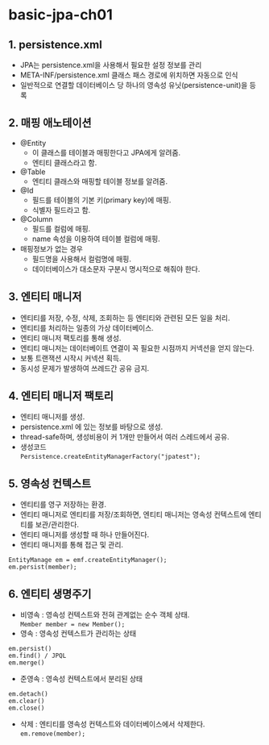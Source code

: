 # basic-jpa-ch01

## 1. persistence.xml
- JPA는 persistence.xml을 사용해서 필요한 설정 정보를 관리
- META-INF/persistence.xml 클래스 패스 경로에 위치하면 자동으로 인식
- 일반적으로 연결할 데이터베이스 당 하나의 영속성 유닛(persistence-unit)을 등록

## 2. 매핑 애노테이션
- @Entity
  - 이 클래스를 테이블과 매핑한다고 JPA에게 알려줌.
  - 엔티티 클래스라고 함.
- @Table
  - 엔티티 클래스와 매핑할 테이블 정보를 알려줌.
- @Id
  - 필드를 테이블의 기본 키(primary key)에 매핑.
  - 식별자 필드라고 함.
- @Column
  - 필드를 컬럼에 매핑.
  - name 속성을 이용하여 테이블 컬럼에 매핑.
- 매핑정보가 없는 경우
  - 필드명을 사용해서 컬럼명에 매핑.
  - 데이터베이스가 대소문자 구분시 명시적으로 해줘야 한다.

## 3.  엔티티 매니저
- 엔티티를 저장, 수정, 삭제, 조회하는 등 엔티티와 관련된 모든 일을 처리.
- 엔티티를 처리하는 일종의 가상 데이터베이스.
- 엔티티 매니저 팩토리를 통해 생성.
- 엔티티 매니저는 데이터베이트 연결이 꼭 필요한 시점까지 커넥션을 얻지 않는다.
- 보통 트랜잭션 시작시 커넥션 획득.
- 동시성 문제가 발생하여 쓰레드간 공유 금지.

## 4. 엔티티 매니저 팩토리
- 엔티티 매니저를 생성.
- persistence.xml 에 있는 정보를 바탕으로 생성.
- thread-safe하며, 생성비용이 커 1개만 만들어서 여러 스레드에서 공유.
- 생성코드  
`
Persistence.createEntityManagerFactory("jpatest");
`
## 5. 영속성 컨텍스트
- 엔티티를 영구 저장하는 환경.
- 엔티티 매니저로 엔티티를 저장/조회하면, 엔티티 매니저는 영속성 컨텍스트에 엔티티를 보관/관리한다.
- 엔티티 매니저를 생성할 때 하나 만들어진다.
- 엔티티 매니저를 통해 접근 및 관리.
~~~
EntityManage em = emf.createEntityManager();
em.persist(member);
~~~
## 6. 엔티티 생명주기
- 비영속 : 영속성 컨텍스트와 전혀 관계없는 순수 객체 상태.  
`
Member member = new Member();
`
- 영속 : 영속성 컨텍스트가 관리하는 상태
~~~
em.persist()
em.find() / JPQL
em.merge()
~~~
- 준영속 : 영속성 컨텍스트에서 분리된 상태
~~~
em.detach()
em.clear()
em.close()
~~~
- 삭제 :  엔티티를 영속성 컨텍스트와 데이터베이스에서 삭제한다.
`
em.remove(member);
`
